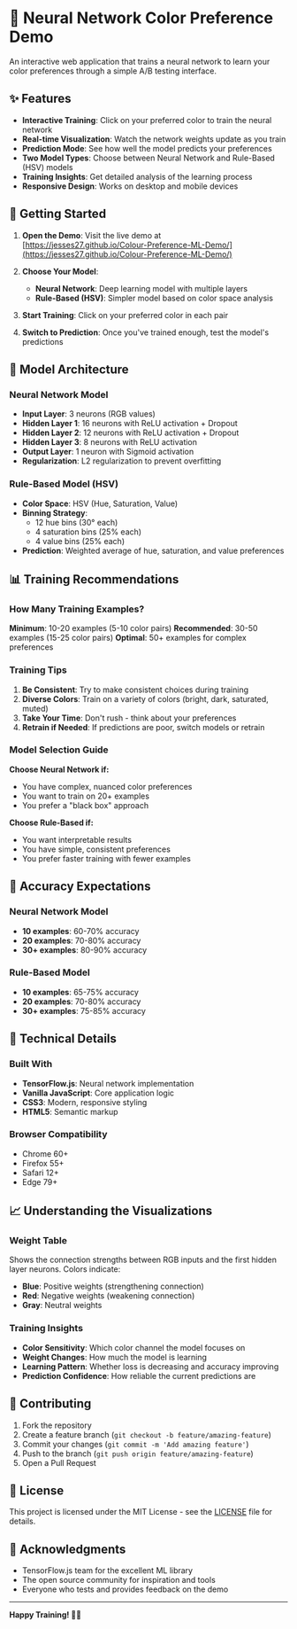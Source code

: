 # 🧠 Neural Network Color Preference Demo

An interactive web application that trains a neural network to learn your color preferences through a simple A/B testing interface.

## ✨ Features

- **Interactive Training**: Click on your preferred color to train the neural network
- **Real-time Visualization**: Watch the network weights update as you train
- **Prediction Mode**: See how well the model predicts your preferences
- **Two Model Types**: Choose between Neural Network and Rule-Based (HSV) models
- **Training Insights**: Get detailed analysis of the learning process
- **Responsive Design**: Works on desktop and mobile devices

## 🚀 Getting Started

1. **Open the Demo**: Visit the live demo at [https://jesses27.github.io/Colour-Preference-ML-Demo/](https://jesses27.github.io/Colour-Preference-ML-Demo/)

2. **Choose Your Model**: 
   - **Neural Network**: Deep learning model with multiple layers
   - **Rule-Based (HSV)**: Simpler model based on color space analysis

3. **Start Training**: Click on your preferred color in each pair

4. **Switch to Prediction**: Once you've trained enough, test the model's predictions

## 🧠 Model Architecture

### Neural Network Model
- **Input Layer**: 3 neurons (RGB values)
- **Hidden Layer 1**: 16 neurons with ReLU activation + Dropout
- **Hidden Layer 2**: 12 neurons with ReLU activation + Dropout  
- **Hidden Layer 3**: 8 neurons with ReLU activation
- **Output Layer**: 1 neuron with Sigmoid activation
- **Regularization**: L2 regularization to prevent overfitting

### Rule-Based Model (HSV)
- **Color Space**: HSV (Hue, Saturation, Value)
- **Binning Strategy**: 
  - 12 hue bins (30° each)
  - 4 saturation bins (25% each)
  - 4 value bins (25% each)
- **Prediction**: Weighted average of hue, saturation, and value preferences

## 📊 Training Recommendations

### How Many Training Examples?

**Minimum**: 10-20 examples (5-10 color pairs)
**Recommended**: 30-50 examples (15-25 color pairs)
**Optimal**: 50+ examples for complex preferences

### Training Tips

1. **Be Consistent**: Try to make consistent choices during training
2. **Diverse Colors**: Train on a variety of colors (bright, dark, saturated, muted)
3. **Take Your Time**: Don't rush - think about your preferences
4. **Retrain if Needed**: If predictions are poor, switch models or retrain

### Model Selection Guide

**Choose Neural Network if:**
- You have complex, nuanced color preferences
- You want to train on 20+ examples
- You prefer a "black box" approach

**Choose Rule-Based if:**
- You want interpretable results
- You have simple, consistent preferences
- You prefer faster training with fewer examples

## 🎯 Accuracy Expectations

### Neural Network Model
- **10 examples**: 60-70% accuracy
- **20 examples**: 70-80% accuracy  
- **30+ examples**: 80-90% accuracy

### Rule-Based Model
- **10 examples**: 65-75% accuracy
- **20 examples**: 70-80% accuracy
- **30+ examples**: 75-85% accuracy

## 🔧 Technical Details

### Built With
- **TensorFlow.js**: Neural network implementation
- **Vanilla JavaScript**: Core application logic
- **CSS3**: Modern, responsive styling
- **HTML5**: Semantic markup

### Browser Compatibility
- Chrome 60+
- Firefox 55+
- Safari 12+
- Edge 79+

## 📈 Understanding the Visualizations

### Weight Table
Shows the connection strengths between RGB inputs and the first hidden layer neurons. Colors indicate:
- **Blue**: Positive weights (strengthening connection)
- **Red**: Negative weights (weakening connection)  
- **Gray**: Neutral weights

### Training Insights
- **Color Sensitivity**: Which color channel the model focuses on
- **Weight Changes**: How much the model is learning
- **Learning Pattern**: Whether loss is decreasing and accuracy improving
- **Prediction Confidence**: How reliable the current predictions are

## 🤝 Contributing

1. Fork the repository
2. Create a feature branch (`git checkout -b feature/amazing-feature`)
3. Commit your changes (`git commit -m 'Add amazing feature'`)
4. Push to the branch (`git push origin feature/amazing-feature`)
5. Open a Pull Request

## 📝 License

This project is licensed under the MIT License - see the [LICENSE](LICENSE) file for details.

## 🙏 Acknowledgments

- TensorFlow.js team for the excellent ML library
- The open source community for inspiration and tools
- Everyone who tests and provides feedback on the demo

---

**Happy Training! 🎨🧠** 